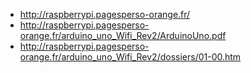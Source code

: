 - http://raspberrypi.pagesperso-orange.fr/
- http://raspberrypi.pagesperso-orange.fr/arduino_uno_Wifi_Rev2/ArduinoUno.pdf
- http://raspberrypi.pagesperso-orange.fr/arduino_uno_Wifi_Rev2/dossiers/01-00.htm
